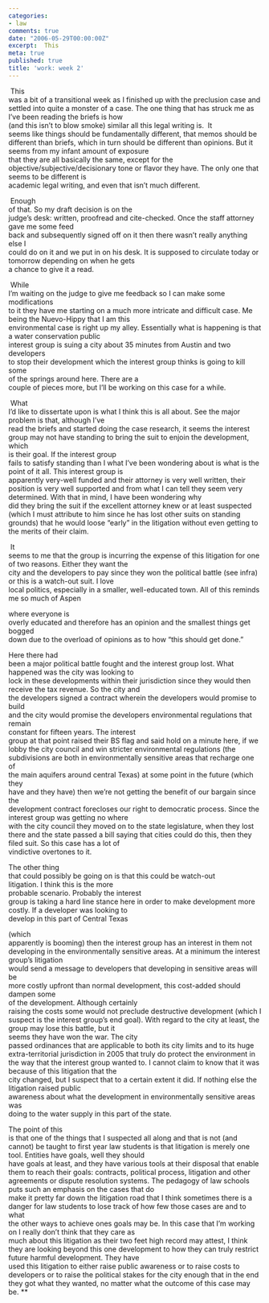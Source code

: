 ```yaml
---
categories:
- law
comments: true
date: "2006-05-29T00:00:00Z"
excerpt:  This
meta: true
published: true
title: 'work: week 2'
---
```


 This  
was a bit of a transitional week as I finished up with the preclusion case and  
settled into quite a monster of a case. The one thing that has struck me as I’ve been reading the briefs is how  
(and this isn’t to blow smoke) similar all this legal writing is.  It  
seems like things should be fundamentally different, that memos should be  
different than briefs, which in turn should be different than opinions. But it seems from my infant amount of exposure  
that they are all basically the same, except for the  
objective/subjective/decisionary tone or flavor they have. The only one that seems to be different is  
academic legal writing, and even that isn’t much different. 

 Enough  
of that. So my draft decision is on the  
judge’s desk: written, proofread and cite-checked. Once the staff attorney gave me some feed  
back and subsequently signed off on it then there wasn’t really anything else I  
could do on it and we put in on his desk. It is supposed to circulate today or tomorrow depending on when he gets  
a chance to give it a read. 

 While  
I’m waiting on the judge to give me feedback so I can make some modifications  
to it they have me starting on a much more intricate and difficult case. Me being the Nuevo-Hippy that I am this  
environmental case is right up my alley. Essentially what is happening is that a water conservation public  
interest group is suing a city about 35 minutes from Austin and two developers  
to stop their development which the interest group thinks is going to kill some  
of the springs around here. There are a  
couple of pieces more, but I’ll be working on this case for a while. 

 What  
I’d like to dissertate upon is what I think this is all about. See the major problem is that, although I’ve  
read the briefs and started doing the case research, it seems the interest  
group may not have standing to bring the suit to enjoin the development, which  
is their goal. If the interest group  
fails to satisfy standing than I what I’ve been wondering about is what is the  
point of it all. This interest group is  
apparently very-well funded and their attorney is very well written, their  
position is very well supported and from what I can tell they seem very determined. With that in mind, I have been wondering why  
did they bring the suit if the excellent attorney knew or at least suspected  
(which I must attribute to him since he has lost other suits on standing  
grounds) that he would loose “early” in the litigation without even getting to  
the merits of their claim. 

 It  
seems to me that the group is incurring the expense of this litigation for one  
of two reasons. Either they want the  
city and the developers to pay since they won the political battle (see infra)  
or this is a watch-out suit. I love  
local politics, especially in a smaller, well-educated town. All of this reminds me so much of 
Aspen

where everyone is  
overly educated and therefore has an opinion and the smallest things get bogged  
down due to the overload of opinions as to how “this should get done.” 

Here there had  
been a major political battle fought and the interest group lost. What happened was the city was looking to  
lock in these developments within their jurisdiction since they would then  
receive the tax revenue. So the city and  
the developers signed a contract wherein the developers would promise to build  
and the city would promise the developers environmental regulations that remain  
constant for fifteen years. The interest  
group at that point raised their BS flag and said hold on a minute here, if we  
lobby the city council and win stricter environmental regulations (the  
subdivisions are both in environmentally sensitive areas that recharge one of  
the main aquifers around central Texas) at some point in the future (which they  
have and they have) then we’re not getting the benefit of our bargain since the  
development contract forecloses our right to democratic process. Since the interest group was getting no where  
with the city council they moved on to the state legislature, when they lost  
there and the state passed a bill saying that cities could do this, then they  
filed suit. So this case has a lot of  
vindictive overtones to it. 

The other thing  
that could possibly be going on is that this could be watch-out  
litigation. I think this is the more  
probable scenario. Probably the interest  
group is taking a hard line stance here in order to make development more  
costly. If a developer was looking to  
develop in this part of 
Central Texas

(which  
apparently is booming) then the interest group has an interest in them not  
developing in the environmentally sensitive areas. At a minimum the interest group’s litigation  
would send a message to developers that developing in sensitive areas will be  
more costly upfront than normal development, this cost-added should dampen some  
of the development. Although certainly  
raising the costs some would not preclude destructive development (which I  
suspect is the interest group’s end goal). With regard to the city at least, the group may lose this battle, but it  
seems they have won the war. The city  
passed ordinances that are applicable to both its city limits and to its huge  
extra-territorial jurisdiction in 2005 that truly do protect the environment in  
the way that the interest group wanted to. I cannot claim to know that it was because of this litigation that the  
city changed, but I suspect that to a certain extent it did. If nothing else the litigation raised public  
awareness about what the development in environmentally sensitive areas was  
doing to the water supply in this part of the state. 

The point of this  
is that one of the things that I suspected all along and that is not (and  
cannot) be taught to first year law students is that litigation is merely one  
tool. Entities have goals, well they should  
have goals at least, and they have various tools at their disposal that enable  
them to reach their goals: contracts, political process, litigation and other  
agreements or dispute resolution systems. The pedagogy of law schools puts such an emphasis on the cases that do  
make it pretty far down the litigation road that I think sometimes there is a  
danger for law students to lose track of how few those cases are and to what  
the other ways to achieve ones goals may be. In this case that I’m working on I really don’t think that they care as  
much about this litigation as their two feet high record may attest, I think  
they are looking beyond this one development to how they can truly restrict  
future harmful development. They have  
used this litigation to either raise public awareness or to raise costs to  
developers or to raise the political stakes for the city enough that in the end  
they got what they wanted, no matter what the outcome of this case may be. **